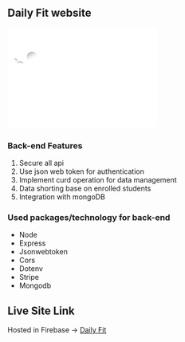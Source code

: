 ## Daily Fit website
<img src="/public/white-1.svg" alt="Daily Fit" width="300" height="200">

### Back-end Features
1. Secure all api
2. Use json web token for authentication <br>
3. Implement curd operation for data management <br>
4. Data shorting base on enrolled students <br>
5. Integration with mongoDB <br>

### Used packages/technology for back-end
* Node
* Express
* Jsonwebtoken
* Cors
* Dotenv
* Stripe
* Mongodb

## Live Site Link 
Hosted in Firebase -> [Daily Fit](https://daily-fit-d36ee.web.app/)
